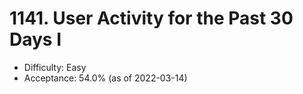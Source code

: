 # 1141. User Activity for the Past 30 Days I
- Difficulty: Easy
- Acceptance: 54.0% (as of 2022-03-14)
